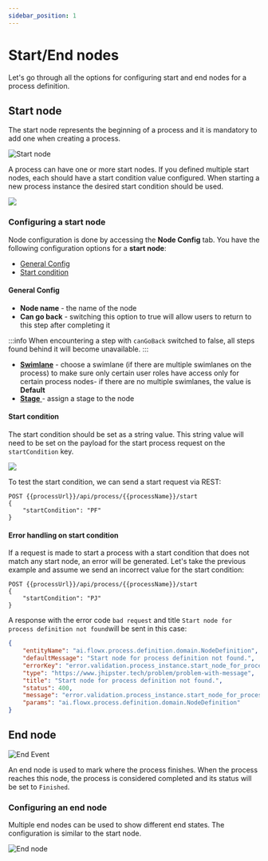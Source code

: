 ```yaml
---
sidebar_position: 1
---
```

# Start/End nodes

Let's go through all the options for configuring start and end nodes for a process definition.

## Start node

The start node represents the beginning of a process and it is mandatory to add one when creating a process.

![Start node](https://s3.eu-west-1.amazonaws.com/docx.flowx.ai/3.2/start_node.png#center)

A process can have one or more start nodes. If you defined multiple start nodes, each should have a start condition value configured. When starting a new process instance the desired start condition should be used.

![](https://s3.eu-west-1.amazonaws.com/docx.flowx.ai/3.2/start_node_example.png)

### Configuring a start node

Node configuration is done by accessing the **Node Config** tab. You have the following configuration options for a **start node**:

* [General Config](#general-config)
* [Start condition](#start-condition)

#### General Config

* **Node name** - the name of the node
* **Can go back** - switching this option to true will allow users to return to this step after completing it

:::info
When encountering a step with `canGoBack` switched to false, all steps found behind it will become unavailable.
:::

* [**Swimlane**](../../platform-deep-dive/user-roles-management/swimlanes.md) - choose a swimlane (if there are multiple swimlanes on the process) to make sure only certain user roles have access only for certain process nodes- if there are no multiple swimlanes, the value is **Default**
* [**Stage** ](../../platform-deep-dive/plugins/custom-plugins/task-management/using-stages.md)- assign a stage to the node

#### Start condition

The start condition should be set as a string value. This string value will need to be set on the payload for the start process request on the `startCondition` key.

![](https://s3.eu-west-1.amazonaws.com/docx.flowx.ai/3.2/start_node_condition.png)

To test the start condition, we can send a start request via REST:

```
POST {{processUrl}}/api/process/{{processName}}/start
{
    "startCondition": "PF"
}
```

#### Error handling on start condition

If a request is made to start a process with a start condition that does not match any start node, an error will be generated. Let's take the previous example and assume we send an incorrect value for the start condition:

```
POST {{processUrl}}/api/process/{{processName}}/start
{
    "startCondition": "PJ"
}
```

A response with the error code `bad request` and title `Start node for process definition not found`will be sent in this case:

```json
{
    "entityName": "ai.flowx.process.definition.domain.NodeDefinition",
    "defaultMessage": "Start node for process definition not found.",
    "errorKey": "error.validation.process_instance.start_node_for_process_def_missing",
    "type": "https://www.jhipster.tech/problem/problem-with-message",
    "title": "Start node for process definition not found.",
    "status": 400,
    "message": "error.validation.process_instance.start_node_for_process_def_missing",
    "params": "ai.flowx.process.definition.domain.NodeDefinition"
}
```

## End node

![End Event](https://s3.eu-west-1.amazonaws.com/docx.flowx.ai/3.2/end-event.png#center)

An end node is used to mark where the process finishes. When the process reaches this node, the process is considered completed and its status will be set to `Finished`.

### Configuring an end node

Multiple end nodes can be used to show different end states. The configuration is similar to the start node.

![End node](https://s3.eu-west-1.amazonaws.com/docx.flowx.ai/3.2/end_node.png)